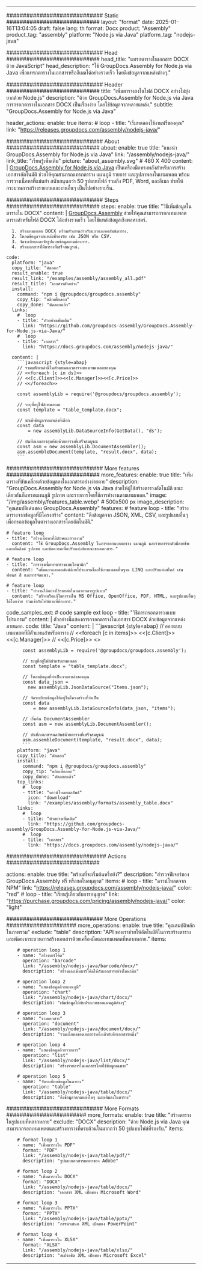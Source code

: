 



---
############################# Static ############################
layout: "format"
date:  2025-01-16T13:04:05
draft: false
lang: th
format: Docx
product: "Assembly"
product_tag: "assembly"
platform: "Node.js via Java"
platform_tag: "nodejs-java"

############################# Head ############################
head_title: "แทรกตารางในเอกสาร DOCX ด้วย JavaScript"
head_description: "ใช้ GroupDocs.Assembly for Node.js via Java เพื่อแทรกตารางในเอกสารหรืออีเมลได้อย่างรวดเร็ว โดยดึงข้อมูลจากแหล่งต่างๆ."

############################# Header ############################
title: "เพิ่มตารางลงในไฟล์ DOCX อย่างไม่ยุ่งยากด้วย Node.js" 
description: "ด้วย GroupDocs.Assembly for Node.js via Java การกรอกตารางในเอกสาร DOCX เป็นเรื่องง่าย โดยใช้ข้อมูลจากหลายแหล่ง."
subtitle: "GroupDocs.Assembly for Node.js via Java" 

header_actions:
  enable: true
  items:
    #  loop
    - title: "เริ่มทดลองใช้งานฟรีของคุณ"
      link: "https://releases.groupdocs.com/assembly/nodejs-java/"
      
############################# About ############################
about:
    enable: true
    title: "แนะนำ GroupDocs.Assembly for Node.js via Java"
    link: "/assembly/nodejs-java/"
    link_title: "เรียนรู้เพิ่มเติม"
    picture: "about_assembly.svg" # 480 X 400
    content: |
       [GroupDocs.Assembly for Node.js via Java](/assembly/nodejs-java/) เป็นเครื่องมือทรงพลังสำหรับการสร้างเอกสารอัตโนมัติ ช่วยให้คุณสามารถแทรกตาราง แผนภูมิ รายการ และรูปภาพลงในเทมเพลต พร้อมการวางเนื้อหาที่แม่นยำ สนับสนุนกว่า 50 รูปแบบไฟล์ รวมถึง PDF, Word, และอีเมล ช่วยให้กระบวนการสร้างรายงานและงานอื่นๆ เป็นไปอย่างราบรื่น.

############################# Steps ############################
steps:
    enable: true
    title: "วิธีเพิ่มข้อมูลในตารางใน DOCX"
    content: |
      [GroupDocs.Assembly](/assembly/nodejs-java/) ช่วยให้คุณสามารถกรอกเทมเพลตตารางสำหรับไฟล์ DOCX ได้อย่างรวดเร็ว โดยใช้แหล่งข้อมูลเชิงพลศาสตร์.
      
      1. สร้างเทมเพลต DOCX พร้อมตัวแทนสำหรับแถวและคอลัมน์ตาราง.
      2. โหลดข้อมูลจากแหล่งที่รองรับ เช่น JSON หรือ CSV.
      3. จัดระเบียบและจัดรูปแบบข้อมูลตามต้องการ.
      4. สร้างเอกสารที่มีตารางที่เสร็จสมบูรณ์.
   
    code:
      platform: "java"
      copy_title: "คัดลอก"
      result_enable: true
      result_link: "/examples/assembly/assembly_all.pdf"
      result_title: "เอกสารตัวอย่าง"
      install:
        command: "npm i @groupdocs/groupdocs.assembly"
        copy_tip: "คลิกเพื่อลอก"
        copy_done: "คัดลอกแล้ว"
      links:
        #  loop
        - title: "ตัวอย่างเพิ่มเติม"
          link: "https://github.com/groupdocs-assembly/GroupDocs.Assembly-for-Node.js-via-Java/"
        #  loop
        - title: "เอกสาร"
          link: "https://docs.groupdocs.com/assembly/nodejs-java/"
          
      content: |
        ```javascript {style=abap}
        // รวมแท็กเหล่านี้ในตัวแทนแถวตารางของเทมเพลตของคุณ
        // <<foreach [c in ds]>>
        // <<[c.Client]>><<[c.Manager]>><<[c.Price]>>
        // <</foreach>>
    
        const assemblyLib = require('@groupdocs/groupdocs.assembly');

        // ระบุที่อยู่ไฟล์เทมเพลต
        const template = "table_template.docx";

        // นำเข้าข้อมูลจากแหล่งที่เลือก
        const data 
            = new assemblyLib.DataSourceInfo(GetData(), "ds");

        // บันทึกเอกสารสุดท้ายด้วยตารางที่เสร็จสมบูรณ์
        const asm = new assemblyLib.DocumentAssembler();
        asm.assembleDocument(template, "result.docx", data);
        ```           

############################# More features ############################
more_features:
  enable: true
  title: "เพิ่มตารางที่ขับเคลื่อนด้วยข้อมูลลงในเอกสารอย่างง่ายดาย"
  description: "GroupDocs.Assembly for Node.js via Java ช่วยให้ผู้ใช้สร้างตารางอัตโนมัติ ขณะเดียวกันก็แทรกแผนภูมิ รูปภาพ และรายการโดยใช้การทำงานตามเทมเพลต."
  image: "/img/assembly/features_table.webp" # 500x500 px
  image_description: "คุณสมบัติเด่นของ GroupDocs.Assembly"
  features:
    # feature loop
    - title: "สร้างตารางจากข้อมูลที่มีโครงสร้าง"
      content: "ดึงข้อมูลจาก JSON, XML, CSV, และรูปแบบอื่นๆ เพื่อกรอกข้อมูลในตารางเอกสารโดยอัตโนมัติ."

    # feature loop
    - title: "สร้างเนื้อหาที่มีลักษณะสวยงาม"
      content: "ใช้ GroupDocs.Assembly ในการออกแบบตาราง แผนภูมิ และรายการระดับมืออาชีพ และเพิ่มลิงค์ รูปภาพ และข้อความเพื่อปรับแต่งลักษณะของเอกสาร."

    # feature loop
    - title: "การวางเนื้อหาตารางแบบไดนามิก"
      content: "เพิ่มแถวและคอลัมน์ด้วยโปรแกรมโดยใช้เทมเพลตพื้นฐาน LINQ และปรับแต่งสไตล์ เช่น ฟอนต์ สี และการจัดแนว."

    # feature loop
    - title: "ทำงานได้อย่างไร้รอยต่อในหลากหลายรูปแบบ"
      content: "สร้างหรือแก้ไขตารางใน MS Office, OpenOffice, PDF, HTML, และรูปแบบอื่นๆ ได้โดยง่าย รวมเข้ากับไฟล์ตามที่ต้องการ."
      
  code_samples_ext:
    # code sample ext loop
    - title: "วิธีการกรอกตารางแบบโปรแกรม"
      content: |
        ตัวอย่างนี้แสดงการกรอกตารางในเอกสาร DOCX ด้วยข้อมูลจากแหล่งภายนอก.
      code:
        title: "Java"
        content: |
          ```javascript {style=abap}
          // ออกแบบเทมเพลตที่มีตัวแทนสำหรับตาราง
          // <<foreach [c in items]>> <<[c.Client]>><<[c.Manager]>>
          //  <<[c.Price]>> <</foreach>>
          
          const assemblyLib = require('@groupdocs/groupdocs.assembly');

          // ระบุที่อยู่ไฟล์สำหรับเทมเพลต
          const template = "table_template.docx";

          // โหลดข้อมูลที่จำเป็นจากแหล่งของคุณ
          const data_json = 
            new assemblyLib.JsonDataSource("Items.json");

          // จัดระเบียบข้อมูลให้อยู่ในโครงสร้างที่จำเป็น
          const data 
              = new assemblyLib.DataSourceInfo(data_json, "items");

          // เริ่มต้น DocumentAssembler
          const asm = new assemblyLib.DocumentAssembler();

          // บันทึกเอกสารผลลัพธ์ด้วยตารางที่เสร็จสมบูรณ์
          asm.assembleDocument(template, "result.docx", data);
          ```
        platform: "java"
        copy_title: "คัดลอก"
        install:
          command: "npm i @groupdocs/groupdocs.assembly"
          copy_tip: "คลิกเพื่อลอก"
          copy_done: "คัดลอกแล้ว"
        top_links:
          #  loop
          - title: "ดาวน์โหลดผลลัพธ์"
            icon: "download"
            link: "/examples/assembly/formats/assembly_table.docx"
        links:
          #  loop
          - title: "ตัวอย่างเพิ่มเติม"
            link: "https://github.com/groupdocs-assembly/GroupDocs.Assembly-for-Node.js-via-Java/"
          #  loop
          - title: "เอกสาร"
            link: "https://docs.groupdocs.com/assembly/nodejs-java/"
            

            


############################## Actions ############################

actions:
  enable: true
  title: "พร้อมที่จะเริ่มต้นหรือยัง?"
  description: "สำรวจฟีเจอร์ของ GroupDocs.Assembly ฟรี หรือขอใบอนุญาต"
  items:
    #  loop
    - title: "ดาวน์โหลดจาก NPM"
      link: "https://releases.groupdocs.com/assembly/nodejs-java/"
      color: "red"
        #  loop
    - title: "เรียนรู้เกี่ยวกับการอนุญาต"
      link: "https://purchase.groupdocs.com/pricing/assembly/nodejs-java/"
      color: "light"


############################# More Operations #####################
more_operations:
    enable: true
    title: "คุณสมบัติหลักในภาพรวม"
    exclude: "table"
    description: "API ของเราช่วยให้อัตโนมัติในการสร้างตารางและพัฒนากระบวนการสร้างเอกสารด้วยเครื่องมือและเทมเพลตที่หลากหลาย."
    items: 
          
        # operation loop 1
        - name: "สร้างบาร์โค้ด"
          operation: "barcode"
          link: "/assembly/nodejs-java/barcode/docx/"
          description: "สร้างและเพิ่มบาร์โค้ดให้กับเอกสารอย่างไดนามิก"

        # operation loop 2
        - name: "แสดงข้อมูลด้วยแผนภูมิ"
          operation: "chart"
          link: "/assembly/nodejs-java/chart/docx/"
          description: "เติมข้อมูลให้กับประเภทของแผนภูมิต่างๆ"

        # operation loop 3
        - name: "รวมเอกสาร"
          operation: "document"
          link: "/assembly/nodejs-java/document/docx/"
          description: "รวมเนื้อหาของเอกสารหนึ่งเข้ากับอีกเอกสารหนึ่ง"

        # operation loop 4
        - name: "แสดงข้อมูลด้วยรายการ"
          operation: "list"
          link: "/assembly/nodejs-java/list/docx/"
          description: "สร้างรายการในเอกสารโดยใช้ข้อมูลเฉพาะ"

        # operation loop 5
        - name: "จัดระเบียบข้อมูลในตาราง"
          operation: "table"
          link: "/assembly/nodejs-java/table/docx/"
          description: "ดึงข้อมูลจากแหล่งใดๆ และเติมลงในตาราง"
         
          
############################# More Formats ########################
more_formats:
    enable: true
    title: "สร้างตารางในรูปแบบที่หลากหลาย"
    exclude: "DOCX"
    description: "ด้วย Node.js via Java คุณสามารถกรอกเทมเพลตและสร้างตารางที่ครบถ้วนในมากกว่า 50 รูปแบบไฟล์ที่รองรับ."
    items: 
          
        # format loop 1
        - name: "เพิ่มตารางใน PDF"
          format: "PDF"
          link: "/assembly/nodejs-java/table/pdf/"
          description: "รูปแบบเอกสารพกพาของ Adobe"
          
        # format loop 2
        - name: "เพิ่มตารางใน DOCX"
          format: "DOCX"
          link: "/assembly/nodejs-java/table/docx/"
          description: "เอกสาร XML เปิดของ Microsoft Word"
          
        # format loop 3
        - name: "เพิ่มตารางใน PPTX"
          format: "PPTX"
          link: "/assembly/nodejs-java/table/pptx/"
          description: "การนำเสนอ XML เปิดของ PowerPoint"
          
        # format loop 4
        - name: "เพิ่มตารางใน XLSX"
          format: "XLSX"
          link: "/assembly/nodejs-java/table/xlsx/"
          description: "สเปรดชีต XML เปิดของ Microsoft Excel"


          

---